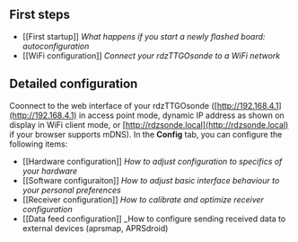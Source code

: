 ## First steps ## 
* [[First startup]] _What happens if you start a newly flashed board: autoconfiguration_
* [[WiFi configuration]] _Connect your rdzTTGOsonde to a WiFi network_

## Detailed configuration ##
Coonnect to the web interface of your rdzTTGOsonde ([http://192.168.4.1](http://192.168.4.1) in access point mode, dynamic IP address as shown on display in WiFi client mode, or [http://rdzsonde.local](http://rdzsonde.local) if your browser supports mDNS). In the **Config** tab, you can configure the following items:
* [[Hardware configuration]] _How to adjust configuration to specifics of your hardware_
* [[Software configuraiton]] _How to adjust basic interface behaviour to your personal preferences_
* [[Receiver configuration]] _How to calibrate and optimize receiver configuration_
* [[Data feed configuration]] _How to configure sending received data to external devices (aprsmap, APRSdroid)
